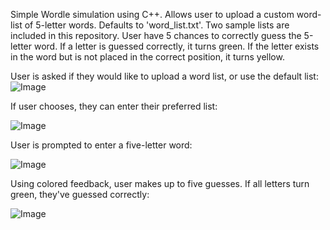 Simple Wordle simulation using C++. Allows user to upload a custom word-list of 5-letter words. Defaults to 'word_list.txt'. Two sample lists are included in this repository. User have 5 chances to correctly guess the 5-letter word. If a letter is guessed correctly, it turns green. If the letter exists in the word but is not placed in the correct position, it turns yellow. 

User is asked if they would like to upload a word list, or use the default list:
![Image](https://github.com/user-attachments/assets/3c903d9e-dfde-47dd-8e93-427269eb39d1)

If user chooses, they can enter their preferred list:

![Image](https://github.com/user-attachments/assets/c5cdfebb-fa5b-45e0-973f-7c1fd2e1abac)

User is prompted to enter a five-letter word:

![Image](https://github.com/user-attachments/assets/011e62d5-fc55-4fc1-8c28-99a5968c2ed8)

Using colored feedback, user makes up to five guesses. If all letters turn green, they've guessed correctly:

![Image](https://github.com/user-attachments/assets/50b37bdd-da88-47e4-aa6d-28d5181e4766)
